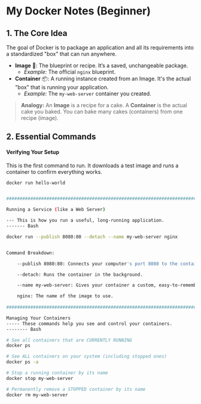 # My Docker Notes (Beginner)

## 1. The Core Idea

The goal of Docker is to package an application and all its requirements into a standardized "box" that can run anywhere.

- **Image** 📜: The blueprint or recipe. It’s a saved, unchangeable package.
  - *Example:* The official `nginx` blueprint.
- **Container** 📦: A running instance created from an Image. It's the actual "box" that is running your application.
  - *Example:* The `my-web-server` container you created.

> **Analogy:** An **Image** is a recipe for a cake. A **Container** is the actual cake you baked. You can bake many cakes (containers) from one recipe (image).

## 2. Essential Commands

#### Verifying Your Setup
This is the first command to run. It downloads a test image and runs a container to confirm everything works.
```bash
docker run hello-world


####################################################################################

Running a Service (like a Web Server)

--- This is how you run a useful, long-running application.
------- Bash

docker run --publish 8080:80 --detach --name my-web-server nginx


Command Breakdown:

    --publish 8080:80: Connects your computer's port 8080 to the container's port 80.

    --detach: Runs the container in the background.

    --name my-web-server: Gives your container a custom, easy-to-remember name.

    nginx: The name of the image to use.
    
####################################################################################################

Managing Your Containers
----- These commands help you see and control your containers.
-------- Bash

# See all containers that are CURRENTLY RUNNING
docker ps

# See ALL containers on your system (including stopped ones)
docker ps -a

# Stop a running container by its name
docker stop my-web-server

# Permanently remove a STOPPED container by its name
docker rm my-web-server
